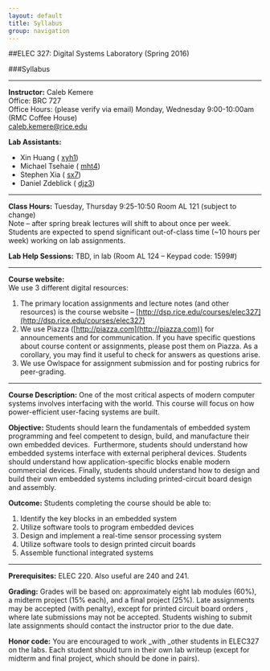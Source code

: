 ```yaml
---
layout: default
title: Syllabus
group: navigation
---
```

##ELEC 327: Digital Systems Laboratory (Spring 2016)

###Syllabus

***

**Instructor:**
Caleb Kemere  
Office: BRC 727  
Office Hours: (please verify via email) Monday, Wednesday 9:00-10:00am (RMC Coffee House)  
caleb.kemere@rice.edu

**Lab Assistants:**
- Xin Huang ( [xyh1](mailto:xyh1@rice.edu))
- Michael Tsehaie ( [mht4](mailto:mht4@rice.edu))
- Stephen Xia ( [sx7](mailto:sx7@rice.edu))
- Daniel Zdeblick ( [djz3](mailto:djz3@rice.edu))


---

**Class Hours:** Tuesday, Thursday 9:25-10:50 Room AL 121 (subject to change)  
Note – after spring break lectures will shift to about once per week. Students are expected to spend significant out-of-class time (~10 hours per week) working on lab assignments.

**Lab Help Sessions:** TBD, in lab (Room AL 124 – Keypad code: 1599#)

---

**Course website:**  
We use 3 different digital resources:

1. The primary location assignments and lecture notes (and other resources) is the course
website – [http://dsp.rice.edu/courses/elec327](http://dsp.rice.edu/courses/elec327)
2. We use Piazza ([http://piazza.com](http://piazza.com)) for announcements and for
   communication. If you have specific questions about course content or assignments, please post
   them on Piazza. As a corollary, you may find it useful to check for answers as questions
   arise.
3. We use Owlspace for assignment submission and for posting rubrics for peer-grading.

---

**Course Description:** One of the most critical aspects of modern computer systems involves interfacing with the world. This course will focus on how power-efficient user-facing systems are built.

**Objective:** Students should learn the fundamentals of embedded system programming and feel
competent to design, build, and manufacture their own embedded devices. &nbsp;Furthermore,
students should understand how embedded systems interface with external peripheral devices.
Students should understand how application-specific blocks enable modern commercial devices.
Finally, students should understand how to design and build their own embedded systems
including printed-circuit board design and assembly.

**Outcome:** Students completing the course should be able to:

1. Identify the key blocks in an embedded system
2. Utilize software tools to program embedded devices
3. Design and implement a real-time sensor processing system
4. Utilize software tools to design printed circuit boards
5. Assemble functional integrated systems

---

**Prerequisites:** ELEC 220. Also useful are 240 and 241.

**Grading:** Grades will be based on: approximately eight lab modules (60%), a midterm project
(15% each), and a final project (25%). Late assignments may be accepted (with penalty), except
for printed circuit board orders , where late submissions may not be accepted. Students wishing
to submit late assignments should contact the instructor prior to the due date.

**Honor code:**  You are encouraged to work _with _other students in ELEC327 on the labs. Each
student should turn in their own lab writeup (except for midterm and final project, which
should be done in pairs).

